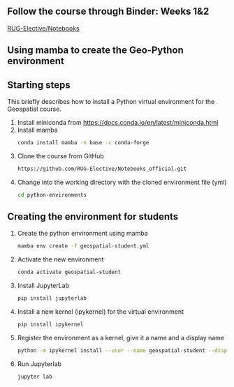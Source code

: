 ## Follow the course through Binder: Weeks 1&2
[RUG-Elective/Notebooks](https://mybinder.org/v2/gh/RUG-Elective/Notebooks_official/df013bd08f17b7e8f89b46bf6082e97aa1185bde?urlpath=lab%2Ftree%2FWeek_1_2%2FSection%201.ipynb)

## Using mamba to create the Geo-Python environment

## Starting steps
This briefly describes how to install a Python virtual environment for the Geospatial course.

1. Install miniconda from https://docs.conda.io/en/latest/miniconda.html
2. Install mamba
    ```bash
    conda install mamba -n base -c conda-forge
    ```
3. Clone the course from GitHub
    ```bash
    https://github.com/RUG-Elective/Notebooks_official.git
    ```
4. Change into the working directory with the cloned environment file (yml)
    ```bash
    cd python-environments
    ```
## Creating the environment for students
1. Create the python environment using mamba
    ```bash
    mamba env create -f geospatial-student.yml
    ```
2. Activate the new environment
    ```bash
    conda activate geospatial-student
    ```
3. Install JupyterLab
   ```bash
   pip install jupyterlab
   ```
4. Install a new kernel (ipykernel) for the virtual environment
   ```bash
   pip install ipykernel
   ```
5. Register the environment as a kernel, give it a name and a display name
   ```bash
   python -m ipykernel install --user --name geospatial-student --display-name "Python (geospatial-student)"
   ```
6. Run Jupyterlab
   ```bash
   jupyter lab
  ```
